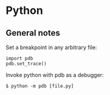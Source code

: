 # Python

## General notes

Set a breakpoint in any arbitrary file:
```
import pdb
pdb.set_trace()
```

Invoke python with pdb as a debugger:
```
$ python -m pdb [file.py]
```
